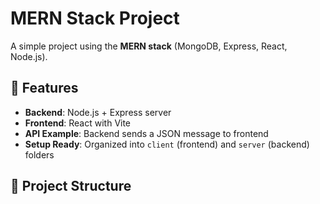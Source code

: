 # MERN Stack Project

A simple project using the **MERN stack** (MongoDB, Express, React, Node.js).

## 🚀 Features
- **Backend**: Node.js + Express server  
- **Frontend**: React with Vite  
- **API Example**: Backend sends a JSON message to frontend  
- **Setup Ready**: Organized into `client` (frontend) and `server` (backend) folders  

## 📂 Project Structure
